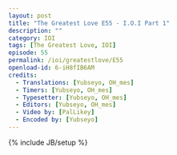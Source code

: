 ```yaml
---
layout: post
title: "The Greatest Love E55 - I.O.I Part 1"
description: ""
category: IOI
tags: [The Greatest Love, IOI]
episode: 55
permalink: /ioi/greatestlove/E55
openload-id: 6-iH8fIB6AM
credits:
  - Translations: [Yubseyo, OH_mes]
  - Timers: [Yubseyo, OH_mes]
  - Typesetter: [Yubseyo, OH_mes]
  - Editors: [Yubseyo, OH_mes]
  - Video by: [PalLikey]
  - Encoded by: [Yubseyo]
---
```

{% include JB/setup %}
